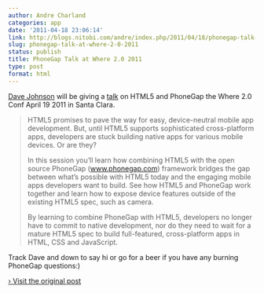 ```yaml
---
author: Andre Charland
categories: app
date: '2011-04-18 23:06:14'
link: http://blogs.nitobi.com/andre/index.php/2011/04/18/phonegap-talk-at-where-2-0-2011/
slug: phonegap-talk-at-where-2-0-2011
status: publish
title: PhoneGap Talk at Where 2.0 2011
type: post
format: html
---
```


[Dave Johnson](http://twitter.com/davejohnson) will be giving a [talk](http://where2conf.com/where2011/public/schedule/detail/17161) on HTML5 and PhoneGap the Where 2.0 Conf April 19 2011 in Santa Clara.

> HTML5 promises to pave the way for easy, device-neutral mobile app development. But, until HTML5 supports sophisticated cross-platform apps, developers are stuck building native apps for various mobile devices. Or are they?
>
> In this session you’ll learn how combining HTML5 with the open source PhoneGap (www.phonegap.com) framework bridges the gap between what’s possible with HTML5 today and the engaging mobile apps developers want to build. See how HTML5 and PhoneGap work together and learn how to expose device features outside of the existing HTML5 spec, such as camera.
>
> By learning to combine PhoneGap with HTML5, developers no longer have to commit to native development, nor do they need to wait for a mature HTML5 spec to build full-featured, cross-platform apps in HTML, CSS and JavaScript.

Track Dave and down to say hi or go for a beer if you have any burning PhoneGap questions:)

[› Visit the original post](http://blogs.nitobi.com/andre/index.php/2011/04/18/phonegap-talk-at-where-2-0-2011/)
